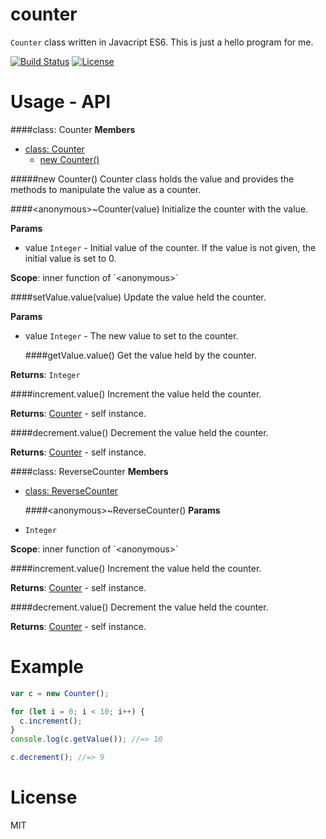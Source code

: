 # counter

`Counter` class written in Javacript ES6. This is just a hello program for me.

[![Build Status][drone-image]][drone-url]
[![License][license-image]][license-url]

# Usage - API


  <a name="Counter"></a>
####class: Counter
**Members**

* [class: Counter](#Counter)
  * [new Counter()](#new_Counter)

<a name="new_Counter"></a>
#####new Counter()
Counter class holds the value and provides the methods to manipulate the value as a counter.


  <a name="<anonymous>..Counter"></a>
####&lt;anonymous&gt;~Counter(value)
Initialize the counter with the value.

**Params**

- value `Integer` - Initial value of the counter. If the value is not given, the initial value is set to 0.  

**Scope**: inner function of &#x60;&lt;anonymous&gt;&#x60;  

  <a name="setValue.value"></a>
####setValue.value(value)
Update the value held the counter.

**Params**

- value `Integer` - The new value to set to the counter.  


  <a name="getValue.value"></a>
####getValue.value()
Get the value held by the counter.

**Returns**: `Integer`  

  <a name="increment.value"></a>
####increment.value()
Increment the value held the counter.

**Returns**: [Counter](#Counter) - self instance.  

  <a name="decrement.value"></a>
####decrement.value()
Decrement the value held the counter.

**Returns**: [Counter](#Counter) - self instance.  

  <a name="ReverseCounter"></a>
####class: ReverseCounter
**Members**

* [class: ReverseCounter](#ReverseCounter)


  <a name="<anonymous>..ReverseCounter"></a>
####&lt;anonymous&gt;~ReverseCounter()
**Params**

-  `Integer`  

**Scope**: inner function of &#x60;&lt;anonymous&gt;&#x60;  

  <a name="increment.value"></a>
####increment.value()
Increment the value held the counter.

**Returns**: [Counter](#Counter) - self instance.  

  <a name="decrement.value"></a>
####decrement.value()
Decrement the value held the counter.

**Returns**: [Counter](#Counter) - self instance.  


# Example

```js
var c = new Counter();

for (let i = 0; i < 10; i++) {
  c.increment();
}
console.log(c.getValue()); //=> 10

c.decrement(); //=> 9
```

# License

MIT

[drone-url]:https://drone.io/github.com/toshiyukihina/es6-counter/latest
[drone-image]:https://drone.io/github.com/toshiyukihina/es6-counter/status.png

[license-url]: https://github.com/twada/power-assert/blob/master/MIT-LICENSE.txt
[license-image]: http://img.shields.io/badge/license-MIT-brightgreen.svg?style=flat
